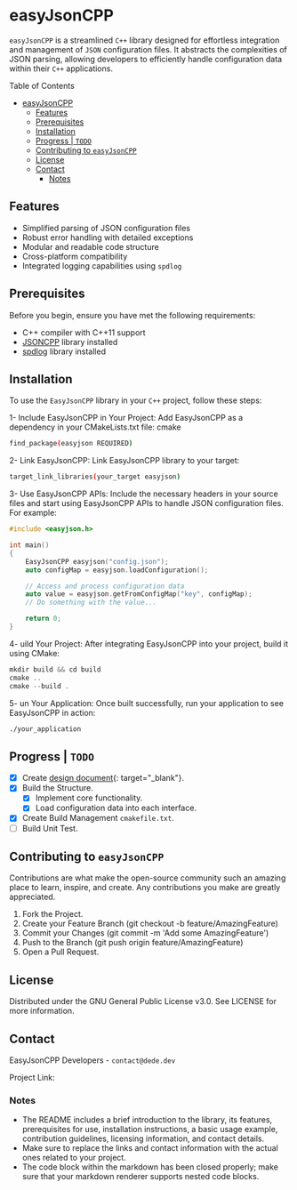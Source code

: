 
# easyJsonCPP

`easyJsonCPP` is a streamlined `C++` library designed for effortless integration and management of `JSON` configuration files. It abstracts the complexities of JSON parsing, allowing developers to efficiently handle configuration data within their `C++` applications.

Table of Contents

- [easyJsonCPP](#easyjsoncpp)
  - [Features](#features)
  - [Prerequisites](#prerequisites)
  - [Installation](#installation)
  - [Progress | `TODO`](#progress--todo)
  - [Contributing to `easyJsonCPP`](#contributing-to-easyjsoncpp)
  - [License](#license)
  - [Contact](#contact)
    - [Notes](#notes)

## Features

- Simplified parsing of JSON configuration files
- Robust error handling with detailed exceptions
- Modular and readable code structure
- Cross-platform compatibility
- Integrated logging capabilities using `spdlog`

## Prerequisites

Before you begin, ensure you have met the following requirements:

- C++ compiler with C++11 support
- [JSONCPP](https://github.com/open-source-parsers/jsoncpp) library installed
- [spdlog](https://github.com/gabime/spdlog) library installed

## Installation

To use the `EasyJsonCPP` library in your `C++` project, follow these steps:

1- Include EasyJsonCPP in Your Project: Add EasyJsonCPP as a dependency in your CMakeLists.txt file:
cmake

```bash
find_package(easyjson REQUIRED)
```

2- Link EasyJsonCPP: Link EasyJsonCPP library to your target:

```bash
target_link_libraries(your_target easyjson)
```

3- Use EasyJsonCPP APIs: Include the necessary headers in your source files and start using EasyJsonCPP APIs to handle JSON configuration files. For example:

```c
#include <easyjson.h>

int main() 
{
    EasyJsonCPP easyjson("config.json");
    auto configMap = easyjson.loadConfiguration();

    // Access and process configuration data
    auto value = easyjson.getFromConfigMap("key", configMap);
    // Do something with the value...

    return 0;
}
```

4- uild Your Project: After integrating EasyJsonCPP into your project, build it using CMake:

```c
mkdir build && cd build
cmake ..
cmake --build .
```

5- un Your Application: Once built successfully, run your application to see EasyJsonCPP in action:

```bash
./your_application
```

## Progress | `TODO`

- [x] Create [design document](https://dede.dev/posts/Building-Compiled-Libraries/){: target="_blank"}.
- [x] Build the Structure.
  - [x] Implement core functionality.
  - [x] Load configuration data into each interface.
- [x] Create Build Management `cmakefile.txt`.
- [ ] Build Unit Test.

## Contributing to `easyJsonCPP`

Contributions are what make the open-source community such an amazing place to learn, inspire, and create. Any contributions you make are greatly appreciated.

1. Fork the Project.
2. Create your Feature Branch (git checkout -b feature/AmazingFeature)
3. Commit your Changes (git commit -m 'Add some AmazingFeature')
4. Push to the Branch (git push origin feature/AmazingFeature)
5. Open a Pull Request.

## License

Distributed under the GNU General Public License v3.0. See LICENSE for more information.

## Contact

EasyJsonCPP Developers - `contact@dede.dev`

Project Link:

### Notes

- The README includes a brief introduction to the library, its features, prerequisites for use, installation instructions, a basic usage example, contribution guidelines, licensing information, and contact details.
- Make sure to replace the links and contact information with the actual ones related to your project.
- The code block within the markdown has been closed properly; make sure that your markdown renderer supports nested code blocks.
